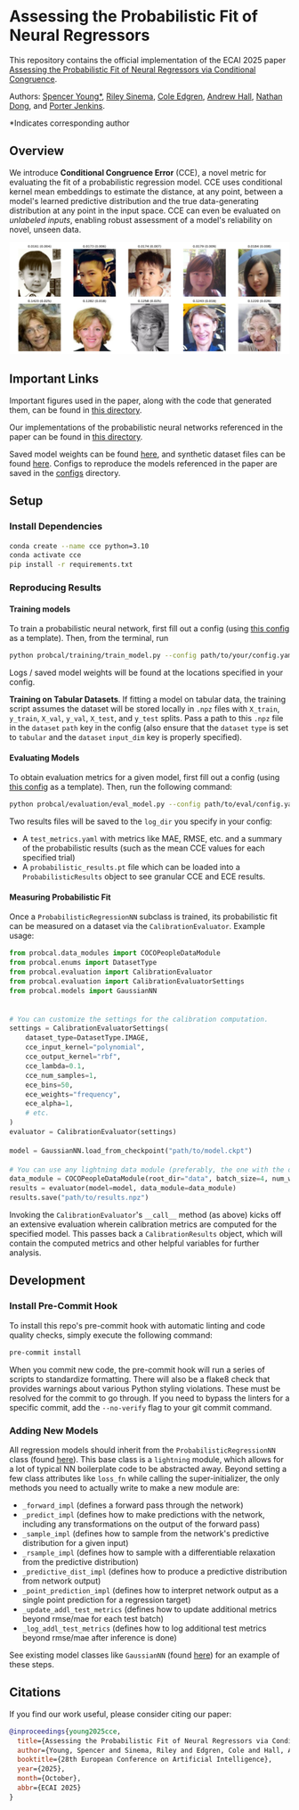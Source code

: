 # Assessing the Probabilistic Fit of Neural Regressors

This repository contains the official implementation of the ECAI 2025 paper [Assessing the Probabilistic Fit of Neural Regressors via Conditional Congruence](https://arxiv.org/abs/2405.12412).

Authors: [Spencer Young*](https://spencermyoung513.github.io/), [Riley Sinema](https://www.linkedin.com/in/rileysinema), [Cole Edgren](https://www.linkedin.com/in/cole-edgren-464b96239), [Andrew Hall](https://www.linkedin.com/in/andrewhall1124), [Nathan Dong](https://www.linkedin.com/in/nathan-dong-3aaa61b3), and [Porter Jenkins](https://science.byu.edu/directory/porter-jenkins).

*Indicates corresponding author

## Overview

We introduce **Conditional Congruence Error** (CCE), a novel metric for evaluating the fit of a probabilistic regression model. CCE uses conditional kernel mean embeddings to estimate the distance, at any point, between a model's learned predictive distribution and the true data-generating distribution at any point in the input space. CCE can even be evaluated on *unlabeled inputs*, enabling robust assessment of a model's reliability on novel, unseen data.

![Example high/low CCE values on unlabeled inputs](probcal/figures/artifacts/cce_grid.jpg)

## Important Links

Important figures used in the paper, along with the code that generated them, can be found in [this directory](probcal/figures).

Our implementations of the probabilistic neural networks referenced in the paper can be found in [this directory](probcal/models).

Saved model weights can be found [here](weights), and synthetic dataset files can be found [here](data). Configs to reproduce the models referenced in the paper are saved in the [configs](configs) directory.

## Setup

### Install Dependencies

```bash
conda create --name cce python=3.10
conda activate cce
pip install -r requirements.txt
```

### Reproducing Results

#### Training models

To train a probabilistic neural network, first fill out a config (using [this config](probcal/training/sample_train_config.yaml) as a template). Then, from the terminal, run

```bash
python probcal/training/train_model.py --config path/to/your/config.yaml
```

Logs / saved model weights will be found at the locations specified in your config.

**Training on Tabular Datasets**. If fitting a model on tabular data, the training script assumes the dataset will be stored locally in `.npz` files with `X_train`, `y_train`, `X_val`, `y_val`, `X_test`, and `y_test` splits. Pass a path to this `.npz` file in the `dataset` `path` key in the config (also ensure that the `dataset` `type` is set to `tabular` and the `dataset` `input_dim` key is properly specified).

#### Evaluating Models

To obtain evaluation metrics for a given model, first fill out a config (using [this config](probcal/evaluation/sample_eval_config.yaml) as a template).
Then, run the following command:

```bash
python probcal/evaluation/eval_model.py --config path/to/eval/config.yaml
```

Two results files will be saved to the `log_dir` you specify in your config:

- A `test_metrics.yaml` with metrics like MAE, RMSE, etc. and a summary of the probabilistic results (such as the mean CCE values for each specified trial)
- A `probabilistic_results.pt` file which can be loaded into a `ProbabilisticResults` object to see granular CCE and ECE results.

#### Measuring Probabilistic Fit

Once a `ProbabilisticRegressionNN` subclass is trained, its probabilistic fit can be measured on a dataset via the `CalibrationEvaluator`. Example usage:

```python
from probcal.data_modules import COCOPeopleDataModule
from probcal.enums import DatasetType
from probcal.evaluation import CalibrationEvaluator
from probcal.evaluation import CalibrationEvaluatorSettings
from probcal.models import GaussianNN


# You can customize the settings for the calibration computation.
settings = CalibrationEvaluatorSettings(
    dataset_type=DatasetType.IMAGE,
    cce_input_kernel="polynomial",
    cce_output_kernel="rbf",
    cce_lambda=0.1,
    cce_num_samples=1,
    ece_bins=50,
    ece_weights="frequency",
    ece_alpha=1,
    # etc.
)
evaluator = CalibrationEvaluator(settings)

model = GaussianNN.load_from_checkpoint("path/to/model.ckpt")

# You can use any lightning data module (preferably, the one with the dataset the model was trained on).
data_module = COCOPeopleDataModule(root_dir="data", batch_size=4, num_workers=0, persistent_workers=False)
results = evaluator(model=model, data_module=data_module)
results.save("path/to/results.npz")
```

Invoking the `CalibrationEvaluator`'s `__call__` method (as above) kicks off an extensive evaluation wherein calibration metrics are computed for the specified model. This passes back a `CalibrationResults` object, which will contain the computed metrics and other helpful variables for further analysis.

## Development

### Install Pre-Commit Hook

To install this repo's pre-commit hook with automatic linting and code quality checks, simply execute the following command:

```bash
pre-commit install
```

When you commit new code, the pre-commit hook will run a series of scripts to standardize formatting. There will also be a flake8 check that provides warnings about various Python styling violations. These must be resolved for the commit to go through. If you need to bypass the linters for a specific commit, add the `--no-verify` flag to your git commit command.

### Adding New Models

All regression models should inherit from the `ProbabilisticRegressionNN` class (found [here](probcal/models/probabilistic_regression_nn.py)). This base class is a `lightning` module, which allows for a lot of typical NN boilerplate code to be abstracted away. Beyond setting a few class attributes like `loss_fn` while calling the super-initializer, the only methods you need to actually write to make a new module are:

- `_forward_impl` (defines a forward pass through the network)
- `_predict_impl` (defines how to make predictions with the network, including any transformations on the output of the forward pass)
- `_sample_impl` (defines how to sample from the network's predictive distribution for a given input)
- `_rsample_impl` (defines how to sample with a differentiable relaxation from the predictive distribution)
- `_predictive_dist_impl` (defines how to produce a predictive distribution from network output)
- `_point_prediction_impl` (defines how to interpret network output as a single point prediction for a regression target)
- `_update_addl_test_metrics` (defines how to update additional metrics beyond rmse/mae for each test batch)
- `_log_addl_test_metrics` (defines how to log additional test metrics beyond rmse/mae after inference is done)

See existing model classes like `GaussianNN` (found [here](probcal/models/gaussian_nn.py)) for an example of these steps.

## Citations

If you find our work useful, please consider citing our paper:

```bibtex
@inproceedings{young2025cce,
  title={Assessing the Probabilistic Fit of Neural Regressors via Conditional Congruence},
  author={Young, Spencer and Sinema, Riley and Edgren, Cole and Hall, Andrew and Dong, Nathan and Jenkins, Porter},
  booktitle={28th European Conference on Artificial Intelligence},
  year={2025},
  month={October},
  abbr={ECAI 2025}
}
```
